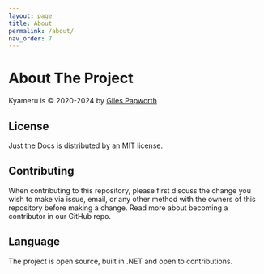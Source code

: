 ```yaml
---
layout: page
title: About
permalink: /about/
nav_order: 7
---
```


# About The Project

Kyameru is &copy; 2020-2024 by [Giles Papworth](https://github.com/djsuperchief)

## License
Just the Docs is distributed by an MIT license.

## Contributing
When contributing to this repository, please first discuss the change you wish to make via issue, email, or any other method with the owners of this repository before making a change. Read more about becoming a contributor in our GitHub repo.

## Language
The project is open source, built in .NET and open to contributions.
